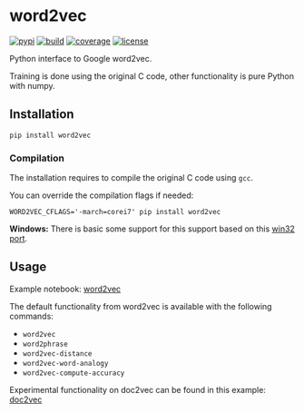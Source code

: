 # word2vec

[![pypi](https://badge.fury.io/py/word2vec.svg)](https://pypi.org/project/word2vec/)
[![build](https://github.com/danielfrg/word2vec/workflows/test/badge.svg)](http://github.com/danielfrg/word2vec/actions/workflows/test.yml)
[![coverage](https://codecov.io/gh/danielfrg/word2vec/branch/master/graph/badge.svg)](https://codecov.io/gh/danielfrg/word2vec?branch=master)
[![license](https://img.shields.io/:license-Apache%202-blue.svg)](http://github.com/danielfrg/word2vec/blob/master/LICENSE.txt)

Python interface to Google word2vec.

Training is done using the original C code, other functionality is pure Python with numpy.

## Installation

```
pip install word2vec
```

### Compilation

The installation requires to compile the original C code using `gcc`.

You can override the compilation flags if needed:

```
WORD2VEC_CFLAGS='-march=corei7' pip install word2vec
```

**Windows:** There is basic some support for this support based on this [win32 port](https://github.com/zhangyafeikimi/word2vec-win32).

## Usage

Example notebook: [word2vec](https://nbviewer.org/github/danielfrg/word2vec/blob/main/examples/word2vec.ipynb)

The default functionality from word2vec is available with the following commands:
- `word2vec`
- `word2phrase`
- `word2vec-distance`
- `word2vec-word-analogy`
- `word2vec-compute-accuracy`

Experimental functionality on doc2vec can be found in this example:
[doc2vec](https://nbviewer.org/github/danielfrg/word2vec/blob/main/examples/doc2vec.ipynb)
